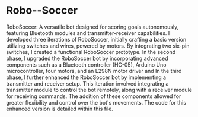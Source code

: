 # Robo--Soccer
RoboSoccer: A versatile bot designed for scoring goals autonomously, featuring Bluetooth modules and transmitter-receiver capabilities.
I developed three iterations of RoboSoccer, initially crafting a basic version utilizing switches and wires, powered by motors. By integrating two six-pin switches, I created a functional RoboSoccer prototype.
In the second phase, I upgraded the RoboSoccer bot by incorporating advanced components such as a Bluetooth controller (HC-05), Arduino Uno microcontroller, four motors, and an L298N motor driver and In the third phase, I further enhanced the RoboSoccer bot by implementing a transmitter and receiver setup. This iteration involved integrating a transmitter module to control the bot remotely, along with a receiver module for receiving commands. The addition of these components allowed for greater flexibility and control over the bot's movements.
The code for this enhanced version is detailed within this file.
